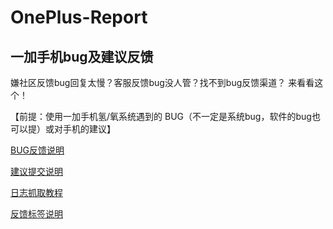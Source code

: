 # OnePlus-Report
## 一加手机bug及建议反馈
嫌社区反馈bug回复太慢？客服反馈bug没人管？找不到bug反馈渠道？
来看看这个！

【前提：使用一加手机氢/氧系统遇到的 BUG（不一定是系统bug，软件的bug也可以提）或对手机的建议】

[BUG反馈说明](Bug-report.md)

[建议提交说明](Suggest.md)

[日志抓取教程](Log-catch.md)

[反馈标签说明](Label.md)
